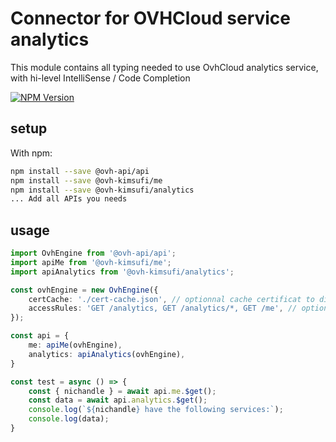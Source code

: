 # Connector for OVHCloud service analytics

This module contains all typing needed to use OvhCloud analytics service, with hi-level IntelliSense / Code Completion

[![NPM Version](https://img.shields.io/npm/v/@ovh-kimsufi/analytics.svg?style=flat)](https://www.npmjs.org/package/@ovh-kimsufi/analytics)

## setup

With npm:
````bash
npm install --save @ovh-api/api
npm install --save @ovh-kimsufi/me
npm install --save @ovh-kimsufi/analytics
... Add all APIs you needs
````

## usage

````typescript
import OvhEngine from '@ovh-api/api';
import apiMe from '@ovh-kimsufi/me';
import apiAnalytics from '@ovh-kimsufi/analytics';

const ovhEngine = new OvhEngine({ 
    certCache: './cert-cache.json', // optionnal cache certificat to disk
    accessRules: 'GET /analytics, GET /analytics/*, GET /me', // optionnal limit the requested privileges.
});

const api = {
    me: apiMe(ovhEngine),
    analytics: apiAnalytics(ovhEngine),
}

const test = async () => {
    const { nichandle } = await api.me.$get();
    const data = await api.analytics.$get();
    console.log(`${nichandle} have the following services:`);
    console.log(data);
}

````